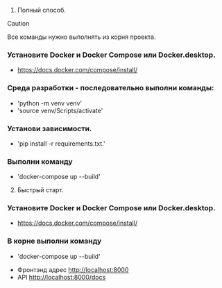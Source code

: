 1. Полный способ.
> [!CAUTION]
> Все команды нужно выполнять из корня проекта.

### Установите Docker и Docker Compose или Docker.desktop.
- <https://docs.docker.com/compose/install/>

### Среда разработки - последовательно выполни команды:
- 'python -m venv venv'
- 'source venv/Scripts/activate'

### Установи зависимости.
- 'pip install -r requirements.txt.'

### Выполни команду
- 'docker-compose up --build'

2. Быстрый старт.
### Установите Docker и Docker Compose или Docker.desktop.
- <https://docs.docker.com/compose/install/>
### В корне выполни команду
- 'docker-compose up --build'


* Фронтэнд адрес <http://localhost:8000>
* API <http://localhost:8000/docs>
